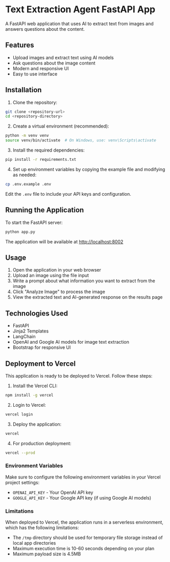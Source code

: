 # Text Extraction Agent FastAPI App

A FastAPI web application that uses AI to extract text from images and answers questions about the content.

## Features

- Upload images and extract text using AI models
- Ask questions about the image content
- Modern and responsive UI
- Easy to use interface

## Installation

1. Clone the repository:
```bash
git clone <repository-url>
cd <repository-directory>
```

2. Create a virtual environment (recommended):
```bash
python -m venv venv
source venv/bin/activate  # On Windows, use: venv\Scripts\activate
```

3. Install the required dependencies:
```bash
pip install -r requirements.txt
```

4. Set up environment variables by copying the example file and modifying as needed:
```bash
cp .env.example .env
```

Edit the `.env` file to include your API keys and configuration.

## Running the Application

To start the FastAPI server:

```bash
python app.py
```

The application will be available at [http://localhost:8002](http://localhost:8002)

## Usage

1. Open the application in your web browser
2. Upload an image using the file input
3. Write a prompt about what information you want to extract from the image
4. Click "Analyze Image" to process the image
5. View the extracted text and AI-generated response on the results page

## Technologies Used

- FastAPI
- Jinja2 Templates
- LangChain
- OpenAI and Google AI models for image text extraction
- Bootstrap for responsive UI

## Deployment to Vercel

This application is ready to be deployed to Vercel. Follow these steps:

1. Install the Vercel CLI:
```bash
npm install -g vercel
```

2. Login to Vercel:
```bash
vercel login
```

3. Deploy the application:
```bash
vercel
```

4. For production deployment:
```bash
vercel --prod
```

### Environment Variables

Make sure to configure the following environment variables in your Vercel project settings:

- `OPENAI_API_KEY` - Your OpenAI API key
- `GOOGLE_API_KEY` - Your Google API key (if using Google AI models)

### Limitations

When deployed to Vercel, the application runs in a serverless environment, which has the following limitations:

- The `/tmp` directory should be used for temporary file storage instead of local app directories
- Maximum execution time is 10-60 seconds depending on your plan
- Maximum payload size is 4.5MB
